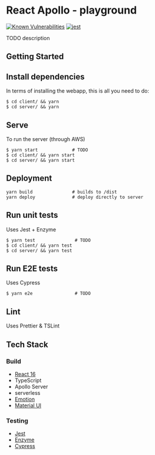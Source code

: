 # React Apollo - playground

[![Known Vulnerabilities](https://snyk.io/test/github/talktalkplc/graphql-serverless/develop/badge.svg)](https://snyk.io/test/github/wmgregory/react-apollo/develop)
[![jest](https://facebook.github.io/jest/img/jest-badge.svg)](https://github.com/facebook/jest)

TODO description

## Getting Started

## Install dependencies

In terms of installing the webapp, this is all you need to do:

```
$ cd client/ && yarn
$ cd server/ && yarn
```

## Serve

To run the server (through AWS)

```
$ yarn start             # TODO
$ cd client/ && yarn start
$ cd server/ && yarn start
```

## Deployment
```
yarn build               # builds to /dist
yarn deploy              # deploy directly to server
```

## Run unit tests

Uses Jest + Enzyme

```
$ yarn test               # TODO
$ cd client/ && yarn test
$ cd server/ && yarn test
```

## Run E2E tests

Uses Cypress

```
$ yarn e2e                # TODO
```

## Lint

Uses Prettier & TSLint

## Tech Stack

### Build

- [React 16](https://reactjs.org/)
- TypeScript
- Apollo Server
- serverless
- [Emotion](https://emotion.sh)
- [Material UI](https://material-ui.com)

### Testing

- [Jest](https://jestjs.io/)
- [Enzyme](https://airbnb.io/enzyme/)
- [Cypress](https://www.cypress.io/)